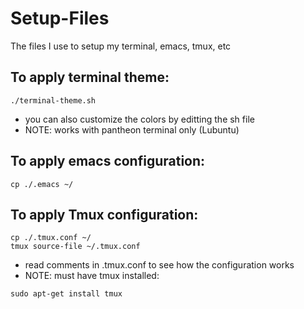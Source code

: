 # Setup-Files
The files I use to setup my terminal, emacs, tmux, etc

## To apply terminal theme:
```
./terminal-theme.sh
```
- you can also customize the colors by editting the sh file
- NOTE: works with pantheon terminal only (Lubuntu)

## To apply emacs configuration:
```
cp ./.emacs ~/
```

## To apply Tmux configuration:
```
cp ./.tmux.conf ~/
tmux source-file ~/.tmux.conf
```
- read comments in .tmux.conf to see how the configuration works
- NOTE: must have tmux installed:
```
sudo apt-get install tmux
```